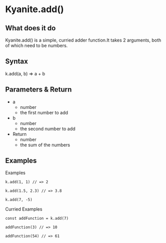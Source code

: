 # Kyanite.add()

## What does it do
  Kyanite.add() is a simple, curried adder function.It takes 2 arguments, both of which need to be numbers.

## Syntax

k.add(a, b) => a + b

## Parameters & Return

  - a
    - number
    - the first number to add
  - b
    - number
    - the second number to add
  - Return
    - number
    - the sum of the numbers

## Examples


Examples

    k.add(1, 1) // => 2
    
    k.add(1.5, 2.3) // => 3.8
    
    k.add(7, -5)



Curried Examples

    const addFunction = k.add(7)
    
    addFunction(3) // => 10
    
    addFunction(54) // => 61

 

  


  

